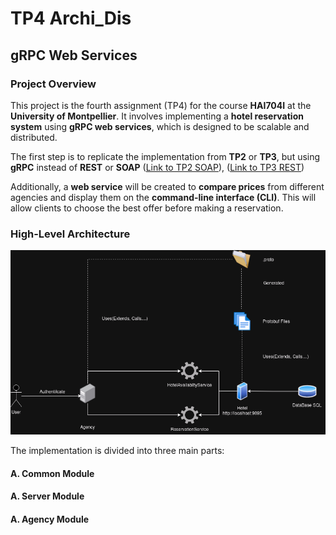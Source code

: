 # TP4 Archi_Dis 
## **gRPC Web Services**

### **Project Overview**
This project is the fourth assignment (TP4) for the course **HAI704I** at the **University of Montpellier**. It involves implementing a **hotel reservation system** using **gRPC web services**, which is designed to be scalable and distributed. 

The first step is to replicate the implementation from **TP2** or **TP3**, but using **gRPC** instead of **REST** or **SOAP** ([Link to TP2 SOAP](https://github.com/malik-mnsr/TP2_Archi_Dis_SOAP)), ([Link to TP3 REST](https://github.com/malik-mnsr/TP3_Archi_Dis_REST)) 

Additionally, a **web service** will be created to **compare prices** from different agencies and display them on the **command-line interface (CLI)**. This will allow clients to choose the best offer before making a reservation.

### **High-Level Architecture**
![Alt text](TPgRPC4.png)

The implementation is divided into three main parts:

#### **A. Common Module**
#### **A. Server Module**
#### **A. Agency Module**
